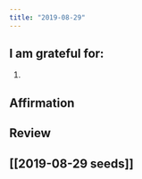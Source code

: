 ```yaml
---
title: "2019-08-29"
---
```

## I am grateful for:
1. 

## Affirmation

## Review



## [[2019-08-29 seeds]]
